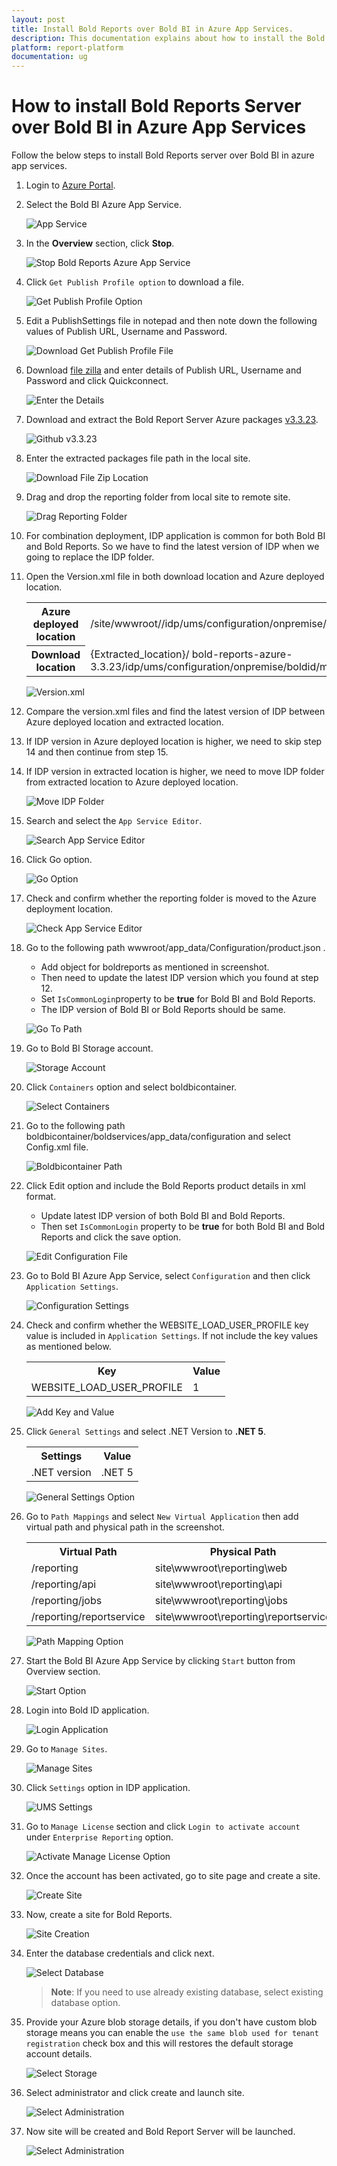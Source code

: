 ```yaml
---
layout: post
title: Install Bold Reports over Bold BI in Azure App Services.
description: This documentation explains about how to install the Bold Reports application when Bold BI application exists in Azure.
platform: report-platform
documentation: ug
---
```


# How to install Bold Reports Server over Bold BI in Azure App Services

Follow the below steps to install Bold Reports server over Bold BI in azure app services.

1. Login to [Azure Portal](https://portal.azure.com).

2. Select the Bold BI Azure App Service.

    ![App Service](/static/assets/on-premise/images/how-to/azure-combination-deployment/app-services.png)

3. In the **Overview** section, click **Stop**.

    ![Stop Bold Reports Azure App Service](/static/assets/on-premise/images/how-to/azure-combination-deployment/stop-option.png)

4. Click `Get Publish Profile option` to download a file.

    ![Get Publish Profile Option](/static/assets/on-premise/images/how-to/azure-combination-deployment/get-publish-option.png)

5. Edit a PublishSettings file in notepad and then note down the following values of Publish URL, Username and Password.

    ![Download Get Publish Profile File](/static/assets/on-premise/images/how-to/azure-combination-deployment/get-publish-profile-file.png)

6. Download  [file zilla](https://download.filezilla-project.org/client/FileZilla_3.57.0_win64_sponsored2-setup.exe) and enter details of Publish URL, Username and Password and click Quickconnect.

    ![Enter the Details](/static/assets/on-premise/images/how-to/azure-combination-deployment/file-zilla.png)

7. Download and extract the Bold Report Server Azure packages [v3.3.23](https://github.com/boldreports/bold-reports-azure/tree/v3.3.23).

    ![Github v3.3.23](/static/assets/on-premise/images/how-to/azure-combination-deployment/github.png)

8. Enter the extracted packages file path in the local site.

    ![Download File Zip Location](/static/assets/on-premise/images/how-to/azure-combination-deployment/local-site.png)

9. Drag and drop the reporting folder from local site to remote site.

    ![Drag Reporting Folder](/static/assets/on-premise/images/how-to/azure-combination-deployment/move-reporting-folder.png)

10. For combination deployment, IDP application is common for both Bold BI and Bold Reports. So we have to find the latest version of IDP when we going to replace the IDP folder.

11. Open the Version.xml file in both download location and Azure deployed location.
    <table>
    <tr>
    <th>Azure deployed location</th>
    <td>/site/wwwroot//idp/ums/configuration/onpremise/boldid/mssql/versioned_scripts/versions.xml</td>
    </tr>

    <tr>
    <th>Download location</th>
    <td>{Extracted_location}/ bold-reports-azure-3.3.23/idp/ums/configuration/onpremise/boldid/mssql/versioned_scripts/versions.xml</td>
    </tr>
    </table>

    ![Version.xml](/static/assets/on-premise/images/how-to/azure-combination-deployment/bold-reports-version-xml.png)

12. Compare the version.xml files and find the latest version of IDP between Azure deployed location and extracted location.

13. If IDP version in Azure deployed location is higher, we need to skip step 14 and then continue from step 15.

14. If IDP version in extracted location is higher, we need to move IDP folder from extracted location to Azure deployed location.

    ![Move IDP Folder](/static/assets/on-premise/images/how-to/azure-combination-deployment/idp-move-folder.png)

15. Search and select the `App Service Editor`.

    ![Search App Service Editor](/static/assets/on-premise/images/how-to/azure-combination-deployment/search-option.png)

16. Click Go option.

    ![Go Option](/static/assets/on-premise/images/how-to/azure-combination-deployment/go-to.png)

17. Check and confirm whether the reporting folder is moved to the Azure deployment location.

    ![Check App Service Editor](/static/assets/on-premise/images/how-to/azure-combination-deployment/app-service-editor.png)

18. Go to the following path wwwroot/app_data/Configuration/product.json .
     * Add object for boldreports as mentioned in screenshot.
     * Then need to update the latest IDP version which you found at step 12.
     * Set `IsCommonLogin`property to be **true** for Bold BI and Bold Reports.
     * The IDP version of Bold BI or Bold Reports should be same.

    ![Go To Path](/static/assets/on-premise/images/how-to/azure-combination-deployment/product-json.png)

19. Go to Bold BI Storage account.

    ![Storage Account](/static/assets/on-premise/images/how-to/azure-combination-deployment/select-storage-account.png)

20. Click `Containers` option and select boldbicontainer.

    ![Select Containers](/static/assets/on-premise/images/how-to/azure-combination-deployment/boldbi-container-option.png)

21. Go to the following path boldbicontainer/boldservices/app_data/configuration and select Config.xml file.

    ![Boldbicontainer Path](/static/assets/on-premise/images/how-to/azure-combination-deployment/configuration-xml-file.png)

22. Click Edit option and include the Bold Reports product details in xml format.
     * Update latest IDP version of both Bold BI and Bold Reports.
     * Then set `IsCommonLogin` property to be **true** for both Bold BI and Bold Reports and click the save option.

    ![Edit Configuration File](/static/assets/on-premise/images/how-to/azure-combination-deployment/edit-configuration-file.png)

23. Go to Bold BI Azure App Service, select `Configuration` and then click `Application Settings`.

    ![Configuration Settings](/static/assets/on-premise/images/how-to/azure-combination-deployment/configuration-file.png)

24. Check and confirm whether the WEBSITE_LOAD_USER_PROFILE key value is included in `Application Settings`. If not include the key values as mentioned below.
    <table>
    <tr>
    <th>Key</th>
    <th>Value</th>
    </tr>

    <tr>
    <td>WEBSITE_LOAD_USER_PROFILE</td>
    <td>1</td>
    </tr>
    </table>

    ![Add Key and Value](/static/assets/on-premise/images/how-to/azure-combination-deployment/add-configuration-settings.png)

25. Click `General Settings` and select .NET Version to **.NET 5**.

    <table>
    <tr>
    <th>Settings</th>
    <th>Value</th>
    </tr>

    <tr>
    <td>.NET version</td>
    <td>.NET 5</td>
    </tr>
    </table>

    ![General Settings Option](/static/assets/on-premise/images/how-to/azure-combination-deployment/general-settings.png)

26. Go to `Path Mappings` and select `New Virtual Application` then add virtual path and physical path in the screenshot.
    <table>
    <tr>
    <th>Virtual Path </th>
    <th>Physical Path </th>
    </tr>

    <tr>
    <td>/reporting</td>
    <td>site\wwwroot\reporting\web</td>
    </tr>

    <tr>
    <td>/reporting/api</td>
    <td>site\wwwroot\reporting\api</td>
    </tr>

    <tr>
    <td>/reporting/jobs</td>
    <td>site\wwwroot\reporting\jobs</td>
    </tr>

    <tr>
    <td>/reporting/reportservice</td>
    <td>site\wwwroot\reporting\reportservice</td>
    </tr>
    </table>

    ![Path Mapping Option](/static/assets/on-premise/images/how-to/azure-combination-deployment/path-mapping.png)

27. Start the Bold BI Azure App Service by clicking `Start` button from Overview section.

    ![Start Option](/static/assets/on-premise/images/how-to/azure-combination-deployment/start-option.png)

28. Login into Bold ID application.

    ![Login Application](/static/assets/on-premise/images/how-to/azure-combination-deployment/login-page.png)

29. Go to `Manage Sites`.

    ![Manage Sites](/static/assets/on-premise/images/how-to/azure-combination-deployment/startup-page.png)

30. Click `Settings` option in IDP application.

    ![UMS Settings](/static/assets/on-premise/images/how-to/azure-combination-deployment/ums-settings-option.png)

31. Go to `Manage License` section and click `Login to activate account` under `Enterprise Reporting` option.

    ![Activate Manage License Option](/static/assets/on-premise/images/how-to/azure-combination-deployment/manage-license.png)

32. Once the account has been activated, go to site page and create a site.

    ![Create Site](/static/assets/on-premise/images/how-to/azure-combination-deployment/create-site-option.png)

33. Now, create a site for Bold Reports.

    ![Site Creation](/static/assets/on-premise/images/how-to/azure-combination-deployment/site-creation.png)

34. Enter the database credentials and click next.

    ![Select Database](/static/assets/on-premise/images/how-to/azure-combination-deployment/select-database.png)
    >**Note**: If you need to use already existing database, select existing database option.

35. Provide your Azure blob storage details, if you don't have custom blob storage means you can enable the `use the same blob used for tenant registration` check box and this will restores the default storage account details.

    ![Select Storage](/static/assets/on-premise/images/how-to/azure-combination-deployment/storage-details.png)

36. Select administrator and click create and launch site.

    ![Select Administration](/static/assets/on-premise/images/how-to/azure-combination-deployment/administation.png)

37. Now site will be created and Bold Report Server will be launched.  

    ![Select Administration](/static/assets/on-premise/images/how-to/azure-combination-deployment/main-page.png)